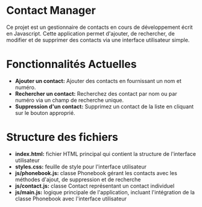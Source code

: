 # Contact Manager
Ce projet est un gestionnaire de contacts en cours de développement écrit en Javascript. Cette application permet d'ajouter, de rechercher, de modifier et de supprimer des contacts via une interface utilisateur simple.

# Fonctionnalités Actuelles
* **Ajouter un contact:** Ajouter des contacts en fournissant un nom et numéro.
* **Rechercher un contact:** Recherchez des contact par nom ou par numéro via un champ de recherche unique.
* **Suppression d'un contact:** Supprimez un contact de la liste en cliquant sur le bouton approprié.

# Structure des fichiers
* **index.html:** fichier HTML principal qui contient la structure de l'interface utilisateur
* **styles.css:** feuille de style pour l'interface utilisateur
* **js/phonebook.js:** classe Phonebook gérant les contacts avec les méthodes d'ajout, de suppression et de recherche
* **js/contact.js:** classe Contact représentant un contact individuel
* **js/main.js:** logique principale de l'application, incluant l'intégration de la classe Phonebook avec l'interface utilisateur